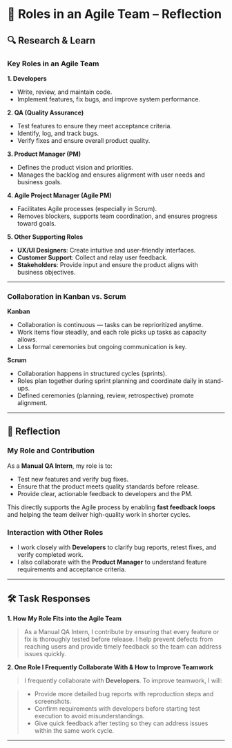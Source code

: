 # 👥 Roles in an Agile Team – Reflection

## 🔍 Research & Learn

### Key Roles in an Agile Team

**1. Developers**

- Write, review, and maintain code.
- Implement features, fix bugs, and improve system performance.

**2. QA (Quality Assurance)**

- Test features to ensure they meet acceptance criteria.
- Identify, log, and track bugs.
- Verify fixes and ensure overall product quality.

**3. Product Manager (PM)**

- Defines the product vision and priorities.
- Manages the backlog and ensures alignment with user needs and business goals.

**4. Agile Project Manager (Agile PM)**

- Facilitates Agile processes (especially in Scrum).
- Removes blockers, supports team coordination, and ensures progress toward goals.

**5. Other Supporting Roles**

- **UX/UI Designers**: Create intuitive and user-friendly interfaces.
- **Customer Support**: Collect and relay user feedback.
- **Stakeholders**: Provide input and ensure the product aligns with business objectives.

---

### Collaboration in Kanban vs. Scrum

**Kanban**

- Collaboration is continuous — tasks can be reprioritized anytime.
- Work items flow steadily, and each role picks up tasks as capacity allows.
- Less formal ceremonies but ongoing communication is key.

**Scrum**

- Collaboration happens in structured cycles (sprints).
- Roles plan together during sprint planning and coordinate daily in stand-ups.
- Defined ceremonies (planning, review, retrospective) promote alignment.

---

## 📝 Reflection

### My Role and Contribution

As a **Manual QA Intern**, my role is to:

- Test new features and verify bug fixes.
- Ensure that the product meets quality standards before release.
- Provide clear, actionable feedback to developers and the PM.

This directly supports the Agile process by enabling **fast feedback loops** and helping the team deliver high-quality work in shorter cycles.

### Interaction with Other Roles

- I work closely with **Developers** to clarify bug reports, retest fixes, and verify completed work.
- I also collaborate with the **Product Manager** to understand feature requirements and acceptance criteria.

---

## 🛠️ Task Responses

**1. How My Role Fits into the Agile Team**

> As a Manual QA Intern, I contribute by ensuring that every feature or fix is thoroughly tested before release. I help prevent defects from reaching users and provide timely feedback so the team can address issues quickly.

**2. One Role I Frequently Collaborate With & How to Improve Teamwork**

> I frequently collaborate with **Developers**. To improve teamwork, I will:

> - Provide more detailed bug reports with reproduction steps and screenshots.
> - Confirm requirements with developers before starting test execution to avoid misunderstandings.
> - Give quick feedback after testing so they can address issues within the same work cycle.

---
